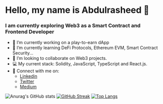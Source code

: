 
# Hello, my name is Abdulrasheed 👋

### **I am currently exploring Web3 as a Smart Contract and Frontend Developer** 

- 🔭 I’m currently working on a play-to-earn dApp
- 🌱 I’m currently learning DeFi Protocols, Ethereum EVM, Smart Contract Security...
- 👯 I’m looking to collaborate on Web3 projects.
- 💻 My current stack: Solidity, JavaScript, TypeScript and React.js.
- 🔗 Connect with me on:<br>
  * <a href="https://www.linkedin.com/in/abdulrasheedadediran">Linkedin</a><br>
  * <a href="https://twitter.com/AdeAbdulrasheed">Twitter</a> <br>
  * <a href="https://medium.com/@abdulrasheedadediran">Medium</a><br>

![Anurag's GitHub stats](https://github-readme-stats.vercel.app/api?username=abdulrasheedadediran&show_icons=true&theme=algolia)       [![GitHub Streak](https://github-readme-streak-stats.herokuapp.com/?user=abdulrasheedadediran&theme=algolia)](https://git.io/streak-stats)
[![Top Langs](https://github-readme-stats.vercel.app/api/top-langs/?username=abdulrasheedadediran&layout=compact&card_width=445)](https://github.com/abdulrasheedadediran/github-readme-stats)
